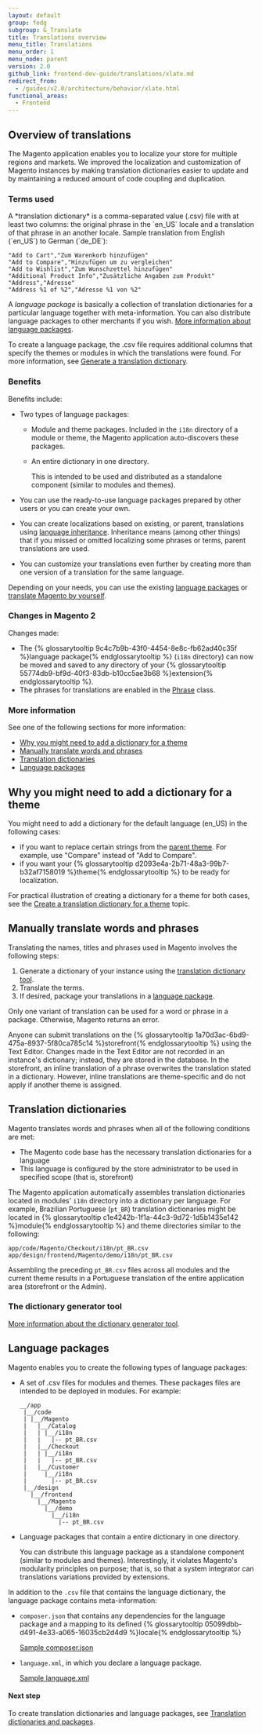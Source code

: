 ```yaml
---
layout: default
group: fedg
subgroup: G_Translate
title: Translations overview
menu_title: Translations
menu_order: 1
menu_node: parent
version: 2.0
github_link: frontend-dev-guide/translations/xlate.md
redirect_from:
  - /guides/v2.0/architecture/behavior/xlate.html
functional_areas:
  - Frontend
---
```


<h2 id="m2devgde-xlate-intro">Overview of translations</h2>
The Magento application enables you to localize your store for multiple regions and markets. We improved the localization and customization of Magento instances by making translation dictionaries easier to update and by maintaining a reduced amount of code coupling and duplication.

<h3 id="translate_terms">Terms used</h3>
A *translation dictionary* is a comma-separated value (.csv) file with at least two columns: the original phrase in the `en_US` locale and a translation of that phrase in an another locale. Sample translation from English (`en_US`) to German (`de_DE`):

	"Add to Cart","Zum Warenkorb hinzufügen"
	"Add to Compare","Hinzufügen um zu vergleichen"
	"Add to Wishlist","Zum Wunschzettel hinzufügen"
	"Additional Product Info","Zusätzliche Angaben zum Produkt"
	"Address","Adresse"
	"Address %1 of %2","Adresse %1 von %2"

A *language package* is basically a collection of translation dictionaries for a particular language together with meta-information. You can also distribute language packages to other merchants if you wish. <a href="#m2devgde-xlate-languagepack">More information about language packages</a>.

<div class="bs-callout bs-callout-info" id="info">
  <p>To create a language package, the .csv file requires additional columns that specify the themes or modules in which the translations were found. For more information, see <a href="{{page.baseurl}}config-guide/cli/config-cli-subcommands-i18n.html#config-cli-subcommands-xlate-dict">Generate a translation dictionary</a>.</p>
</div>

### Benefits
Benefits include:

*	Two types of language packages:

	*	Module and theme packages. Included in the `i18n` directory of a module or theme, the Magento application auto-discovers these packages.
	*	An entire dictionary in one directory. 

		This is intended to be used and distributed as a standalone component (similar to modules and themes).

*	You can use the ready-to-use language packages prepared by other users or you can create your own.
*	You can create localizations based on existing, or parent, translations using <a href="{{page.baseurl}}config-guide/cli/config-cli-subcommands-i18n.html#m2devgde-xlate-inheritancework">language inheritance</a>. Inheritance means (among other things) that if you missed or omitted localizing some phrases or terms, parent translations are used.
*	You can customize your translations even further by creating more than one version of a translation for the same language.

Depending on your needs, you can use the existing <a href="#m2devgde-xlate-languagepack">language packages</a> or <a href="#m2devgde-xlate-translating">translate Magento by yourself</a>.

### Changes in Magento 2
Changes made:

*	The {% glossarytooltip 9c4c7b9b-43f0-4454-8e8c-fb62ad40c35f %}language package{% endglossarytooltip %} (`i18n` directory) can now be moved and saved to any directory of your {% glossarytooltip 55774db9-bf9d-40f3-83db-b10cc5ae3b68 %}extension{% endglossarytooltip %}.
*	The phrases for translations are enabled in the <a href="{{ site.mage2000url }}lib/internal/Magento/Framework/Phrase.php" target="_blank">Phrase</a> class.

### More information
See one of the following sections for more information:

* <a href="#m2devgde-xlate-themes">Why you might need to add a dictionary for a theme</a>
*	<a href="#m2devgde-xlate-translating">Manually translate words and phrases</a>
*	<a href="#m2devgde-xlate-dictionaries">Translation dictionaries</a>
*	<a href="#m2devgde-xlate-languagepack">Language packages</a>

<h2 id="m2devgde-xlate-themes">Why you might need to add a dictionary for a theme</h2>

You might need to add a dictionary for the default language (en_US) in the following cases:

- if you want to replace certain strings from the <a href="{{page.baseurl}}frontend-dev-guide/themes/theme-inherit.html">parent theme</a>. For example, use "Compare" instead of "Add to Compare".
- if you want your {% glossarytooltip d2093e4a-2b71-48a3-99b7-b32af7158019 %}theme{% endglossarytooltip %} to be ready for localization. 

For practical illustration of creating a dictionary for a theme for both cases, see the <a href="{{page.baseurl}}frontend-dev-guide/translations/translate_practice.html">Create a translation dictionary for a theme</a> topic.

<h2 id="m2devgde-xlate-translating">Manually translate words and phrases</h2>
Translating the names, titles and phrases used in Magento involves the following steps:

1.	Generate a dictionary of your instance using the <a href="{{page.baseurl}}config-guide/cli/config-cli-subcommands-i18n.html#config-cli-subcommands-xlate-dict">translation dictionary tool</a>.
2.	Translate the terms.
2.	If desired, package your translations in a <a href="{{page.baseurl}}config-guide/cli/config-cli-subcommands-i18n.html#config-cli-subcommands-xlate-pack">language package</a>.

<div class="bs-callout bs-callout-info" id="info">
  <p>Only one variant of translation can be used for a word or phrase in a package. Otherwise, Magento returns an error.</p>
</div>

Anyone can submit translations on the {% glossarytooltip 1a70d3ac-6bd9-475a-8937-5f80ca785c14 %}storefront{% endglossarytooltip %} using the Text Editor. Changes made in the Text Editor are not recorded in an instance's dictionary; instead, they are stored in the database. In the storefront, an inline translation of a phrase overwrites the translation stated in a dictionary. However, inline translations are theme-specific and do not apply if another theme is assigned.

<h2 id="m2devgde-xlate-dictionaries">Translation dictionaries</h2>
Magento translates words and phrases when all of the following conditions are met:

*	The Magento code base has the necessary translation dictionaries for a language
*	This language is configured by the store administrator to be used in specified scope (that is, storefront)

The Magento application automatically assembles translation dictionaries located in modules' `i18n` directory into a dictionary per language. For example, Brazilian Portuguese (`pt_BR`) translation dictionaries might be located in {% glossarytooltip c1e4242b-1f1a-44c3-9d72-1d5b1435e142 %}module{% endglossarytooltip %} and theme directories similar to the following:

	app/code/Magento/Checkout/i18n/pt_BR.csv
	app/design/frontend/Magento/demo/i18n/pt_BR.csv

Assembling the preceding `pt_BR.csv` files across all modules and the current theme results in a Portuguese translation of the entire application area (storefront or the Admin).

<h3 id="m2devgde-xlate-generatortool">The dictionary generator tool</h3>
<a href="{{page.baseurl}}config-guide/cli/config-cli-subcommands-i18n.html#config-cli-subcommands-xlate-dict">More information about the dictionary generator tool</a>.

<h2 id="m2devgde-xlate-languagepack">Language packages</h2>
Magento enables you to create the following types of language packages:

*	A set of .csv files for modules and themes. These packages files are intended to be deployed in modules. For example:

		__/app
		 |__/code
		 | |__/Magento
		 |   |__/Catalog
		 |   | |__/i18n
		 |   |   |-- pt_BR.csv
		 |   |__/Checkout
		 |   | |__/i18n
		 |   |   |-- pt_BR.csv
		 |   |__/Customer
		 |     |__/i18n
		 |       |-- pt_BR.csv
		 |__/design
		   |__/frontend
		     |__/Magento
		       |__/demo
		         |__/i18n
		           |-- pt_BR.csv


*	Language packages that contain a entire dictionary in one directory. 

	You can distribute this language package as a standalone component (similar to modules and themes). Interestingly, it violates Magento's modularity principles on purpose; that is, so that a system integrator can translations variations provided by extensions. 

In addition to the `.csv` file that contains the language dictionary, the language package contains meta-information:

*	`composer.json` that contains any dependencies for the language package and a mapping to its defined {% glossarytooltip 05099dbb-d491-4e33-a065-16035cb2d4d9 %}locale{% endglossarytooltip %} 

	<a href="{{ site.mage2000url }}app/i18n/magento/de_de/composer.json" target="_blank">Sample composer.json</a>

*	`language.xml`, in which you declare a language package.

	<a href="{{ site.mage2000url }}app/i18n/magento/de_de/language.xml" target="_blank">Sample language.xml</a>

#### Next step

To create translation dictionaries and language packages, see <a href="{{page.baseurl}}config-guide/cli/config-cli-subcommands-i18n.html">Translation dictionaries and packages</a>.



